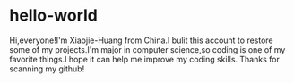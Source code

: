 # hello-world
Hi,everyone!I'm Xiaojie-Huang from China.I bulit this account to restore some of my projects.I'm major in computer science,so coding is one of my favorite things.I hope it can help me improve my coding skills.
Thanks for scanning my github!

